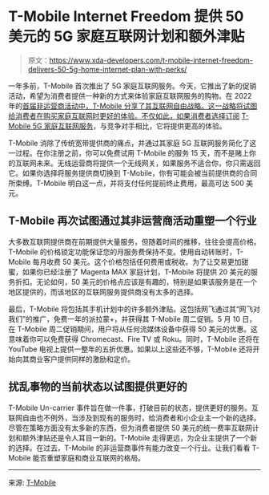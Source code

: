 # T-Mobile Internet Freedom 提供 50 美元的 5G 家庭互联网计划和额外津贴

> 原文：<https://www.xda-developers.com/t-mobile-internet-freedom-delivers-50-5g-home-internet-plan-with-perks/>

一年多前，T-Mobile 首次推出了 5G 家庭互联网服务。今天，它推出了新的促销活动，希望为消费者提供一种新的方式来体验家庭互联网服务的购物。在 2022 年的[首届非运营商活动中，T-Mobile 分享了其互联网自由战略。这一战略将试图给消费者在购买家庭互联网时更好的体验。不仅如此，如果消费者选择订阅](https://www.xda-developers.com/t-mobile-un-carrier-event-may-4/) [T-Mobile 5G 家庭互联网服务](https://www.xda-developers.com/t-mobile-one-million-home-internet-subscribers/)，与竞争对手相比，它将提供更高的体验。

T-Mobile 消除了传统宽带提供商的痛点，并通过其家庭 5G 互联网服务简化了这一过程。在你注册之前，你可以免费试用 T-Mobile 的服务 15 天，而不是赌上你的互联网未来。无线运营商将提供一个无线网关，如果服务不适合你，你只需返回它。如果你选择将服务提供商切换到 T-Mobile，你有可能会被当前提供商的合同所束缚。T-Mobile 明白这一点，并将支付任何提前终止费用，最高可达 500 美元。

## T-Mobile 再次试图通过其非运营商活动重塑一个行业

大多数互联网提供商在前期提供大量服务，但随着时间的推移，往往会提高价格。T-Mobile 的价格锁定功能保证您的月服务费保持不变。使用自动转账时，T-Mobile 每月收费 50 美元。这个价格包括任何费用或税收。为了让交易更加甜蜜，如果你已经注册了 Magenta MAX 家庭计划，T-Mobile 将提供 20 美元的服务折扣。无论如何，50 美元的价格点应该是有趣的，特别是如果该服务是在一个地区提供的，而该地区的互联网服务提供商没有太多的选择。

最后，T-Mobile 将包括其手机计划中的许多额外津贴。这包括网飞通过其“网飞对我们”的推广，免费一年的派拉蒙+，并获得其 T-Mobile 周二促销。5 月 10 日，在 T-Mobile 周二促销期间，用户将从任何流媒体设备中获得 50 美元的优惠。这意味着你可以免费获得 Chromecast、Fire TV 或 Roku。同时，T-Mobile 还将在 YouTube 电视上提供一整年的五折优惠。如果以上这些还不够，T-Mobile 还将开始向其商业客户提供同样的激励和定价。

## 扰乱事物的当前状态以试图提供更好的

T-Mobile Un-carrier 事件旨在做一件事，打破目前的状态，提供更好的服务。互联网自由也不例外，当涉及到现有的服务时，给消费者和小企业主一个新的选择。尽管在策略方面没有太多新的东西，但为消费者提供 50 美元的统一费率互联网计划和额外津贴还是令人耳目一新的。T-Mobile 走得更远，为企业主提供了一个新的选择。在过去，T-Mobile 的非运营商事件有能力改变一个行业。让我们看看 T-Mobile 能否重塑家庭和商业互联网的格局。

* * *

来源: [T-Mobile](https://www.t-mobile.com/news/un-carrier/internet-freedom)
